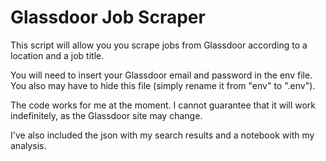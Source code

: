 # Glassdoor Job Scraper

This script will allow you you scrape jobs from Glassdoor according to a location and a job title. 

You will need to insert your Glassdoor email and password in the env file. You also may have to hide this file (simply rename it from "env" to ".env"). 

The code works for me at the moment. I cannot guarantee that it will work indefinitely, as the Glassdoor site may change. 

I've also included the json with my search results and a notebook with my analysis. 
